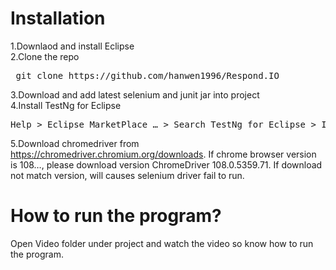 # Installation
1.Downlaod and install Eclipse <br />
2.Clone the repo <br />
<pre> git clone https://github.com/hanwen1996/Respond.IO </pre>
3.Download and add latest selenium and junit jar into project <br />
4.Install TestNg for Eclipse 
<pre>Help > Eclipse MarketPlace … > Search TestNg for Eclipse > Install TestNg for Eclipse > Complete installation for TestNg for Eclipse</pre>
5.Download chromedriver from https://chromedriver.chromium.org/downloads. If chrome browser version is 108…, please download version ChromeDriver 108.0.5359.71. If download not match version, will causes selenium driver fail to run. <br />

# How to run the program?
Open Video folder under project and watch the video so know how to run the program.

